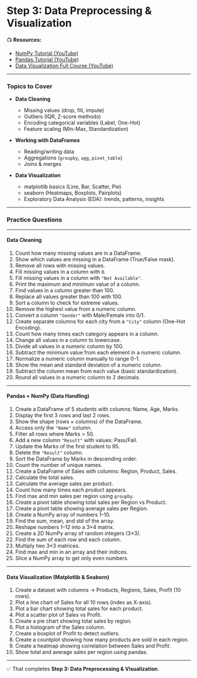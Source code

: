 # **Step 3: Data Preprocessing & Visualization**

📺 **Resources:**

* [NumPy Tutorial (YouTube)](https://www.youtube.com/watch?v=Utgwk0r9Zq4&t=365s)
* [Pandas Tutorial (YouTube)](https://www.youtube.com/watch?v=QUaSmqBeR9w)
* [Data Visualization Full Course (YouTube)](https://www.youtube.com/watch?v=-jTD74eEy2I&t=5057s)

---

### Topics to Cover

* **Data Cleaning**

  * Missing values (drop, fill, impute)
  * Outliers (IQR, Z-score methods)
  * Encoding categorical variables (Label, One-Hot)
  * Feature scaling (Min-Max, Standardization)

* **Working with DataFrames**

  * Reading/writing data
  * Aggregations (`groupby`, `agg`, `pivot_table`)
  * Joins & merges

* **Data Visualization**

  * matplotlib basics (Line, Bar, Scatter, Pie)
  * seaborn (Heatmaps, Boxplots, Pairplots)
  * Exploratory Data Analysis (EDA): trends, patterns, insights

---

### **Practice Questions**

---

#### Data Cleaning

1. Count how many missing values are in a DataFrame.
2. Show which values are missing in a DataFrame (True/False mask).
3. Remove all rows with missing values.
4. Fill missing values in a column with `0`.
5. Fill missing values in a column with `"Not Available"`.
6. Print the maximum and minimum value of a column.
7. Find values in a column greater than 100.
8. Replace all values greater than 100 with 100.
9. Sort a column to check for extreme values.
10. Remove the highest value from a numeric column.
11. Convert a column `"Gender"` with Male/Female into 0/1.
12. Create separate columns for each city from a `"City"` column (One-Hot Encoding).
13. Count how many times each category appears in a column.
14. Change all values in a column to lowercase.
15. Divide all values in a numeric column by 100.
16. Subtract the minimum value from each element in a numeric column.
17. Normalize a numeric column manually to range 0–1.
18. Show the mean and standard deviation of a numeric column.
19. Subtract the column mean from each value (basic standardization).
20. Round all values in a numeric column to 2 decimals.

---

#### Pandas + NumPy (Data Handling)

1. Create a DataFrame of 5 students with columns: Name, Age, Marks.
2. Display the first 3 rows and last 2 rows.
3. Show the shape (rows × columns) of the DataFrame.
4. Access only the `"Name"` column.
5. Filter all rows where Marks > 50.
6. Add a new column `"Result"` with values: Pass/Fail.
7. Update the Marks of the first student to 95.
8. Delete the `"Result"` column.
9. Sort the DataFrame by Marks in descending order.
10. Count the number of unique names.
11. Create a DataFrame of Sales with columns: Region, Product, Sales.
12. Calculate the total sales.
13. Calculate the average sales per product.
14. Count how many times each product appears.
15. Find max and min sales per region using `groupby`.
16. Create a pivot table showing total sales per Region vs Product.
17. Create a pivot table showing average sales per Region.
18. Create a NumPy array of numbers 1–10.
19. Find the sum, mean, and std of the array.
20. Reshape numbers 1–12 into a 3×4 matrix.
21. Create a 2D NumPy array of random integers (3×3).
22. Find the sum of each row and each column.
23. Multiply two 3×3 matrices.
24. Find max and min in an array and their indices.
25. Slice a NumPy array to get only even numbers.

---

#### Data Visualization (Matplotlib & Seaborn)

1. Create a dataset with columns → Products, Regions, Sales, Profit (10 rows).
2. Plot a line chart of Sales for all 10 rows (index as X-axis).
3. Plot a bar chart showing total sales for each product.
4. Plot a scatter plot of Sales vs Profit.
5. Create a pie chart showing total sales by region.
6. Plot a histogram of the Sales column.
7. Create a boxplot of Profit to detect outliers.
8. Create a countplot showing how many products are sold in each region.
9. Create a heatmap showing correlation between Sales and Profit.
10. Show total and average sales per region using pandas.

---

✅ That completes **Step 3: Data Preprocessing & Visualization**.